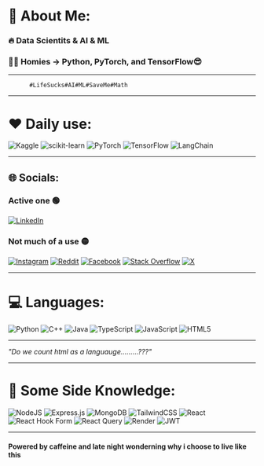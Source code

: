 # 💫 About Me:

  ### 🔥 Data Scientits & AI & ML<br>
  ### 🤙🏻 Homies -> Python, PyTorch, and TensorFlow😎<br>
-----------------

          #LifeSucks#AI#ML#SaveMe#Math

---

# ❤️ Daily use:
![Kaggle](https://img.shields.io/badge/Kaggle-20BEFF?style=for-the-badge&logo=kaggle&logoColor=white)
![scikit-learn](https://img.shields.io/badge/Scikit--learn-F7931E?style=for-the-badge&logo=scikit-learn&logoColor=white)
![PyTorch](https://img.shields.io/badge/PyTorch-EE4C2C?style=for-the-badge&logo=pytorch&logoColor=white)
![TensorFlow](https://img.shields.io/badge/TensorFlow-FF6F00?style=for-the-badge&logo=tensorflow&logoColor=white)
![LangChain](https://img.shields.io/badge/LangChain-000000?style=for-the-badge&logo=langchain&logoColor=white)

---

## 🌐 Socials:

### Active one 🟢
[![LinkedIn](https://img.shields.io/badge/LinkedIn-%230077B5.svg?logo=linkedin&logoColor=white)](https://linkedin.com/in/hafiz-muhammad-noor)

### Not much of a use 🟡
[![Instagram](https://img.shields.io/badge/Instagram-%23E4405F.svg?logo=Instagram&logoColor=white)](https://instagram.com/just_a_tech__guy)
[![Reddit](https://img.shields.io/badge/Reddit-%23FF4500.svg?logo=Reddit&logoColor=white)](https://reddit.com/user/Remarkable-Bug-00)
[![Facebook](https://img.shields.io/badge/Facebook-%231877F2.svg?logo=Facebook&logoColor=white)](https://www.facebook.com/profile.php?id=61554570064315)
[![Stack Overflow](https://img.shields.io/badge/-Stackoverflow-FE7A16?logo=stack-overflow&logoColor=white)](https://stackoverflow.com/users/27173275)
[![X](https://img.shields.io/badge/X-black.svg?logo=X&logoColor=white)](https://x.com/@A_TechPerson)

---

# 💻 Languages:
![Python](https://img.shields.io/badge/python-3670A0?style=flat&logo=python&logoColor=ffdd54)
![C++](https://img.shields.io/badge/c++-%2300599C.svg?style=flat&logo=c%2B%2B&logoColor=white)
![Java](https://img.shields.io/badge/java-%23ED8B00.svg?style=flat&logo=openjdk&logoColor=white)
![TypeScript](https://img.shields.io/badge/typescript-%23007ACC.svg?style=flat&logo=typescript&logoColor=white)
![JavaScript](https://img.shields.io/badge/javascript-%23323330.svg?style=flat&logo=javascript&logoColor=%23F7DF1E)
![HTML5](https://img.shields.io/badge/html5-%23E34F26.svg?style=flat&logo=html5&logoColor=white)

---

*"Do we count html as a languauge.........???"*

---

# 🧩 Some Side Knowledge:
![NodeJS](https://img.shields.io/badge/node.js-6DA55F?style=flat&logo=node.js&logoColor=white)
![Express.js](https://img.shields.io/badge/express.js-%23404d59.svg?style=flat&logo=express&logoColor=%2361DAFB)
![MongoDB](https://img.shields.io/badge/MongoDB-%234ea94b.svg?style=flat&logo=mongodb&logoColor=white)
![TailwindCSS](https://img.shields.io/badge/tailwindcss-%2338B2AC.svg?style=flat&logo=tailwind-css&logoColor=white)
![React](https://img.shields.io/badge/react-%2320232a.svg?style=flat&logo=react&logoColor=%2361DAFB)
![React Hook Form](https://img.shields.io/badge/React%20Hook%20Form-%23EC5990.svg?style=flat&logo=reacthookform&logoColor=white)
![React Query](https://img.shields.io/badge/-React%20Query-FF4154?style=flat&logo=react%20query&logoColor=white)
![Render](https://img.shields.io/badge/Render-%46E3B7.svg?style=flat&logo=render&logoColor=white)
![JWT](https://img.shields.io/badge/JWT-black?style=flat&logo=JSON%20web%20tokens)

---

#### Powered by caffeine and late night wonderning why i choose to live like this
